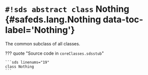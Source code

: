 # `#!sds abstract class` Nothing {#safeds.lang.Nothing data-toc-label='Nothing'}

The common subclass of all classes.

??? quote "Source code in `coreClasses.sdsstub`"

    ```sds linenums="19"
    class Nothing
    ```
